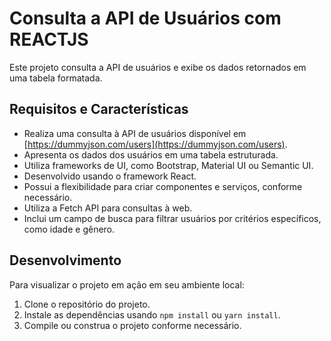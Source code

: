 # Consulta a API de Usuários com REACTJS

Este projeto consulta a API de usuários e exibe os dados retornados em uma tabela formatada.

## Requisitos e Características

- Realiza uma consulta à API de usuários disponível em [https://dummyjson.com/users](https://dummyjson.com/users).
- Apresenta os dados dos usuários em uma tabela estruturada.
- Utiliza frameworks de UI, como Bootstrap, Material UI ou Semantic UI.
- Desenvolvido usando o framework React.
- Possui a flexibilidade para criar componentes e serviços, conforme necessário.
- Utiliza a Fetch API para consultas à web.
- Inclui um campo de busca para filtrar usuários por critérios específicos, como idade e gênero.

## Desenvolvimento

Para visualizar o projeto em ação em seu ambiente local:

1. Clone o repositório do projeto.
2. Instale as dependências usando `npm install` ou `yarn install`.
3. Compile ou construa o projeto conforme necessário.


